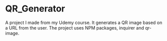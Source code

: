 # QR_Generator

A project I made from my Udemy course. It generates a QR image based on a URL from the user.
The project uses NPM packages, inquirer and qr-image.
